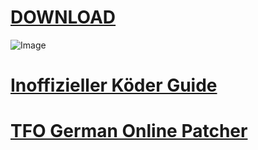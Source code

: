 # [**DOWNLOAD**](https://github.com/nettraxx/tfo/archive/master.zip)

![Image](https://github.com/nettraxx/tfo/blob/master/howto.jpg)

# [**Inoffizieller Köder Guide**](https://sites.google.com/view/tfo-unofficial-bait-guide)

# [**TFO German Online Patcher**](https://github.com/nettraxx/tfo-patcher/raw/master/TheFisherOnline-Patcher.zip)